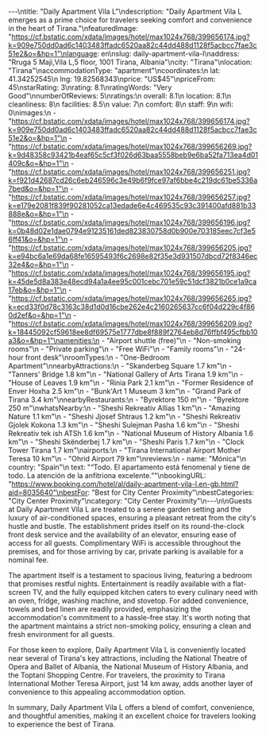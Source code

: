 ---\ntitle: "Daily Apartment Vila L"\ndescription: "Daily Apartment Vila L emerges as a prime choice for travelers seeking comfort and convenience in the heart of Tirana."\nfeaturedImage: "https://cf.bstatic.com/xdata/images/hotel/max1024x768/399656174.jpg?k=909e750dd0ad6c1403483ffadc6520aa82c44dd488d1128f5acbcc7fae3c51e2&o=&hp=1"\nlanguage: en\nslug: daily-apartment-vila-l\naddress: "Rruga 5 Maji,Vila L,5 floor, 1001 Tirana, Albania"\ncity: "Tirana"\nlocation: "Tirana"\naccommodationType: "apartment"\ncoordinates:\n  lat: 41.34252545\n  lng: 19.82568343\nprice: "US$45"\npriceFrom: 45\nstarRating: 3\nrating: 8.1\nratingWords: "Very Good"\nnumberOfReviews: 5\nratings:\n  overall: 8.1\n  location: 8.1\n  cleanliness: 8\n  facilities: 8.5\n  value: 7\n  comfort: 8\n  staff: 9\n  wifi: 0\nimages:\n  - "https://cf.bstatic.com/xdata/images/hotel/max1024x768/399656174.jpg?k=909e750dd0ad6c1403483ffadc6520aa82c44dd488d1128f5acbcc7fae3c51e2&o=&hp=1"\n  - "https://cf.bstatic.com/xdata/images/hotel/max1024x768/399656269.jpg?k=9d48358c93421b4eaf65c5cf3f026d63baa5558beb9e6ba52fa713ea4d01409c&o=&hp=1"\n  - "https://cf.bstatic.com/xdata/images/hotel/max1024x768/399656251.jpg?k=f921d42687cd26c6eb246596c3e49b6f9fce97af6bbe4c219dc61be5336a7bed&o=&hp=1"\n  - "https://cf.bstatic.com/xdata/images/hotel/max1024x768/399656257.jpg?k=e179e2081f839f90281052ca13edade6e4c469535c93c391400afd881b33888e&o=&hp=1"\n  - "https://cf.bstatic.com/xdata/images/hotel/max1024x768/399656196.jpg?k=0b48d02e1dae0794e91235161ded823830758d0b900e703185eec7cf3e56ff41&o=&hp=1"\n  - "https://cf.bstatic.com/xdata/images/hotel/max1024x768/399656205.jpg?k=e94bc6a1e69da68fe16595493f6c2698e82f35e3d931507dbcd72f8346ec32e4&o=&hp=1"\n  - "https://cf.bstatic.com/xdata/images/hotel/max1024x768/399656195.jpg?k=45de5d8a383e48ecd94a1a4ee95c001cebc701e59c51dcf3821b0ce1a9ca17eb&o=&hp=1"\n  - "https://cf.bstatic.com/xdata/images/hotel/max1024x768/399656265.jpg?k=ecd33f0d78c3163c38d1d0d16cbe262e4c2160265637cc6f04d229c4f860d2ef&o=&hp=1"\n  - "https://cf.bstatic.com/xdata/images/hotel/max1024x768/399656209.jpg?k=18445092cf59618ee8df69575e1777dbe8f889f2764eb8d76ffbf495cfbb10a3&o=&hp=1"\namenities:\n  - "Airport shuttle (free)"\n  - "Non-smoking rooms"\n  - "Private parking"\n  - "Free WiFi"\n  - "Family rooms"\n  - "24-hour front desk"\nroomTypes:\n  - "One-Bedroom Apartment"\nnearbyAttractions:\n  - "Skanderbeg Square 1.7 km"\n  - "Tanners' Bridge 1.8 km"\n  - "National Gallery of Arts Tirana 1.9 km"\n  - "House of Leaves 1.9 km"\n  - "Rinia Park 2.1 km"\n  - "Former Residence of Enver Hoxha 2.5 km"\n  - "Bunk'Art 1 Museum 3 km"\n  - "Grand Park of Tirana 3.4 km"\nnearbyRestaurants:\n  - "Byrektore 150 m"\n  - "Byrektore 250 m"\nwhatsNearby:\n  - "Sheshi Rekreativ Allias 1 km"\n  - "Amazing Nature 1.1 km"\n  - "Sheshi Jjosef Shtraus 1.2 km"\n  - "Sheshi Rekreativ Gjolek Kokona 1.3 km"\n  - "Sheshi Sulejman Pasha 1.6 km"\n  - "Sheshi Rekreativ tek ish ATSh 1.6 km"\n  - "National Museum of History Albania 1.6 km"\n  - "Sheshi Skënderbej 1.7 km"\n  - "Sheshi Paris 1.7 km"\n  - "Clock Tower Tirana 1.7 km"\nairports:\n  - "Tirana International Airport Mother Teresa 10 km"\n  - "Ohrid Airport 79 km"\nreviews:\n  - name: "Mónica"\n    country: "Spain"\n    text: "“Todo. El apartamento está fenomenal y tiene de todo. La atención de la anfitriona excelente.”"\nbookingURL: "https://www.booking.com/hotel/al/daily-apartment-vila-l.en-gb.html?aid=8035640"\nbestFor: "Best for City Center Proximity"\nbestCategories: "City Center Proximity"\ncategory: "City Center Proximity"\n---\n\nGuests at Daily Apartment Vila L are treated to a serene garden setting and the luxury of air-conditioned spaces, ensuring a pleasant retreat from the city's hustle and bustle. The establishment prides itself on its round-the-clock front desk service and the availability of an elevator, ensuring ease of access for all guests. Complimentary WiFi is accessible throughout the premises, and for those arriving by car, private parking is available for a nominal fee.

The apartment itself is a testament to spacious living, featuring a bedroom that promises restful nights. Entertainment is readily available with a flat-screen TV, and the fully equipped kitchen caters to every culinary need with an oven, fridge, washing machine, and stovetop. For added convenience, towels and bed linen are readily provided, emphasizing the accommodation's commitment to a hassle-free stay. It's worth noting that the apartment maintains a strict non-smoking policy, ensuring a clean and fresh environment for all guests.

For those keen to explore, Daily Apartment Vila L is conveniently located near several of Tirana's key attractions, including the National Theatre of Opera and Ballet of Albania, the National Museum of History Albania, and the Toptani Shopping Centre. For travelers, the proximity to Tirana International Mother Teresa Airport, just 14 km away, adds another layer of convenience to this appealing accommodation option.

In summary, Daily Apartment Vila L offers a blend of comfort, convenience, and thoughtful amenities, making it an excellent choice for travelers looking to experience the best of Tirana.